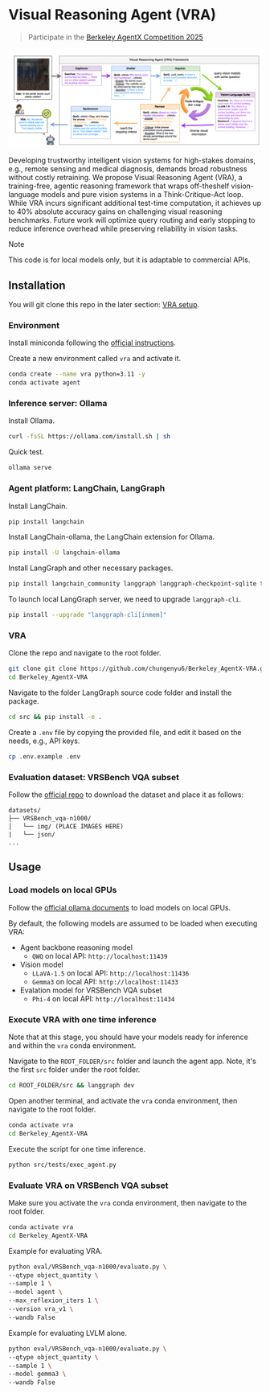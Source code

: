 # Visual Reasoning Agent (VRA)
> Participate in the [Berkeley AgentX Competition 2025](https://rdi.berkeley.edu/agentx/#submissions)

![Image](vra_workflow.png)

Developing trustworthy intelligent vision systems for high-stakes domains, e.g., remote sensing and medical diagnosis, demands broad robustness without costly retraining. We propose Visual Reasoning Agent (VRA), a training-free, agentic reasoning framework that wraps off-theshelf vision-language models and pure vision systems in a Think-Critique-Act loop. While VRA incurs significant additional test-time computation, it achieves up to $40 \%$ absolute accuracy gains on challenging visual reasoning benchmarks. Future work will optimize query routing and early stopping to reduce inference overhead while preserving reliability in vision tasks.

> [!note]
> This code is for local models only, but it is adaptable to commercial APIs.


## Installation
You will git clone this repo in the later section: [VRA setup](#vra-setup).

### Environment

Install miniconda following the [official instructions](https://www.anaconda.com/docs/getting-started/miniconda/install#quickstart-install-instructions).

Create a new environment called `vra` and activate it.

```bash
conda create --name vra python=3.11 -y 
conda activate agent
```

### Inference server: Ollama

Install Ollama.

```bash
curl -fsSL https://ollama.com/install.sh | sh
```

Quick test.

```bash
ollama serve
```

### Agent platform: LangChain, LangGraph

Install LangChain.

```python
pip install langchain
```

Install LangChain-ollama, the LangChain extension for Ollama.

```bash
pip install -U langchain-ollama
```

Install LangGraph and other necessary packages.

```bash
pip install langchain_community langgraph langgraph-checkpoint-sqlite transformers pillow wandb dotenv
```

To launch local LangGraph server, we need to upgrade `langgraph-cli`.

```bash
pip install --upgrade "langgraph-cli[inmem]"
```

### VRA

Clone the repo and navigate to the root folder.

```bash
git clone git clone https://github.com/chungenyu6/Berkeley_AgentX-VRA.git
cd Berkeley_AgentX-VRA
```

Navigate to the folder LangGraph source code folder and install the package.

```bash
cd src && pip install -e .
```

Create a `.env` file by copying the provided file, and edit it based on the needs, e.g., API keys.

```bash
cp .env.example .env
```

### Evaluation dataset: VRSBench VQA subset

Follow the [official repo](https://github.com/lx709/VRSBench) to download the dataset and place it as follows:

```
datasets/
├── VRSBench_vqa-n1000/
│   └── img/ (PLACE IMAGES HERE)
|   └── json/
...
```

## Usage

### Load models on local GPUs

Follow the [official ollama documents](https://github.com/ollama/ollama) to load models on local GPUs.

By default, the following models are assumed to be loaded when executing VRA:
- Agent backbone reasoning model
    - `QWQ` on local API: `http://localhost:11439`
- Vision model
    - `LLaVA-1.5` on local API: `http://localhost:11436`
    - `Gemma3` on local API: `http://localhost:11433`
- Evalation model for VRSBench VQA subset
    - `Phi-4` on local API: `http://localhost:11434`
    
### Execute VRA with one time inference

Note that at this stage, you should have your models ready for inference and within the `vra` conda environment.

Navigate to the `ROOT_FOLDER/src` folder and launch the agent app. Note, it's the first `src` folder under the root folder.


```bash
cd ROOT_FOLDER/src && langgraph dev
```

Open another terminal, and activate the `vra` conda environment, then navigate to the root folder.

```bash
conda activate vra
cd Berkeley_AgentX-VRA
```

Execute the script for one time inference.

```bash
python src/tests/exec_agent.py
```


### Evaluate VRA on VRSBench VQA subset

Make sure you activate the `vra` conda environment, then navigate to the root folder.

```bash
conda activate vra
cd Berkeley_AgentX-VRA
```

Example for evaluating VRA.

```bash
python eval/VRSBench_vqa-n1000/evaluate.py \
--qtype object_quantity \
--sample 1 \
--model agent \
--max_reflexion_iters 1 \
--version vra_v1 \
--wandb False
```

Example for evaluating LVLM alone.

```bash
python eval/VRSBench_vqa-n1000/evaluate.py \
--qtype object_quantity \
--sample 1 \
--model gemma3 \
--wandb False
```


